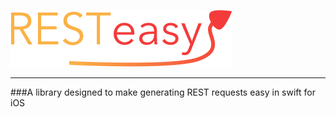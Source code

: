 ![Resteast](https://github.com/Benkracker/RESTeasy/blob/master/RESTeasy_logo.png)

__________________

###A library designed to make generating REST requests easy in swift for iOS

